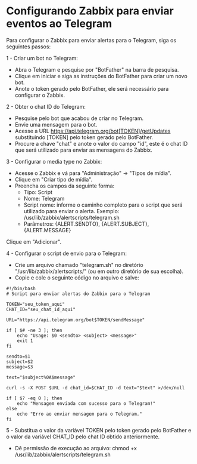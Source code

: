 # Configurando Zabbix para enviar eventos ao Telegram
Para configurar o Zabbix para enviar alertas para o Telegram, siga os seguintes passos:

1 - Criar um bot no Telegram:

   - Abra o Telegram e pesquise por "BotFather" na barra de pesquisa.
   - Clique em iniciar e siga as instruções do BotFather para criar um novo bot.
   - Anote o token gerado pelo BotFather, ele será necessário para configurar o Zabbix.

2 - Obter o chat ID do Telegram:

   - Pesquise pelo bot que acabou de criar no Telegram.
   - Envie uma mensagem para o bot.
   - Acesse a URL https://api.telegram.org/bot[TOKEN]/getUpdates substituindo [TOKEN] pelo token gerado pelo BotFather.
   - Procure a chave "chat" e anote o valor do campo "id", este é o chat ID que será utilizado para enviar as mensagens do Zabbix.

3 - Configurar o media type no Zabbix:

   - Acesse o Zabbix e vá para "Administração" -> "Tipos de mídia".
   - Clique em "Criar tipo de mídia".
   - Preencha os campos da seguinte forma:
     - Tipo: Script
     - Nome: Telegram
     - Script nome: informe o caminho completo para o script que será utilizado para enviar o alerta. Exemplo: /usr/lib/zabbix/alertscripts/telegram.sh
     - Parâmetros: {ALERT.SENDTO}, {ALERT.SUBJECT}, {ALERT.MESSAGE}
  
  Clique em "Adicionar".


4 - Configurar o script de envio para o Telegram:

  - Crie um arquivo chamado "telegram.sh" no diretório "/usr/lib/zabbix/alertscripts/" (ou em outro diretório de sua escolha).
  - Copie e cole o seguinte código no arquivo e salve:

```
#!/bin/bash
# Script para enviar alertas do Zabbix para o Telegram

TOKEN="seu_token_aqui"
CHAT_ID="seu_chat_id_aqui"

URL="https://api.telegram.org/bot$TOKEN/sendMessage"

if [ $# -ne 3 ]; then
    echo "Usage: $0 <sendto> <subject> <message>"
    exit 1
fi

sendto=$1
subject=$2
message=$3

text="$subject%0A$message"

curl -s -X POST $URL -d chat_id=$CHAT_ID -d text="$text" >/dev/null

if [ $? -eq 0 ]; then
    echo "Mensagem enviada com sucesso para o Telegram!"
else
    echo "Erro ao enviar mensagem para o Telegram."
fi
```

5 - Substitua o valor da variável TOKEN pelo token gerado pelo BotFather e o valor da variável CHAT_ID pelo chat ID obtido anteriormente.
  - Dê permissão de execução ao arquivo: chmod +x /usr/lib/zabbix/alertscripts/telegram.sh
